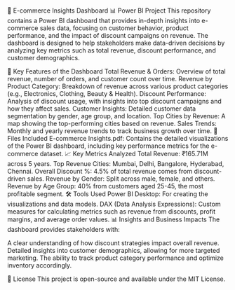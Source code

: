 🛒 E-commerce Insights Dashboard
📊 Power BI Project
This repository contains a Power BI dashboard that provides in-depth insights into e-commerce sales data, focusing on customer behavior, product performance, and the impact of discount campaigns on revenue. The dashboard is designed to help stakeholders make data-driven decisions by analyzing key metrics such as total revenue, discount performance, and customer demographics.

🚀 Key Features of the Dashboard
Total Revenue & Orders: Overview of total revenue, number of orders, and customer count over time.
Revenue by Product Category: Breakdown of revenue across various product categories (e.g., Electronics, Clothing, Beauty & Health).
Discount Performance: Analysis of discount usage, with insights into top discount campaigns and how they affect sales.
Customer Insights: Detailed customer data segmentation by gender, age group, and location.
Top Cities by Revenue: A map showing the top-performing cities based on revenue.
Sales Trends: Monthly and yearly revenue trends to track business growth over time.
📂 Files Included
E-commerce Insights.pdf: Contains the detailed visualizations of the Power BI dashboard, including key performance metrics for the e-commerce dataset.
📈 Key Metrics Analyzed
Total Revenue: ₹165.71M across 5 years.
Top Revenue Cities: Mumbai, Delhi, Bangalore, Hyderabad, Chennai.
Overall Discount %: 4.5% of total revenue comes from discount-driven sales.
Revenue by Gender: Split across male, female, and others.
Revenue by Age Group: 40% from customers aged 25-45, the most profitable segment.
🛠 Tools Used
Power BI Desktop: For creating the visualizations and data models.
DAX (Data Analysis Expressions): Custom measures for calculating metrics such as revenue from discounts, profit margins, and average order values.
📊 Insights and Business Impacts
The dashboard provides stakeholders with:

A clear understanding of how discount strategies impact overall revenue.
Detailed insights into customer demographics, allowing for more targeted marketing.
The ability to track product category performance and optimize inventory accordingly.

📝 License
This project is open-source and available under the MIT License.
